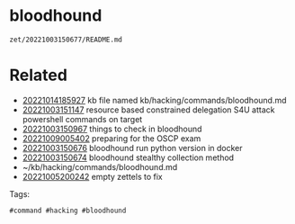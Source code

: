 # bloodhound

` zet/20221003150677/README.md `

# Related

- [20221014185927](/zet/20221014185927/README.md) kb file named kb/hacking/commands/bloodhound.md
- [20221003151147](/zet/20221003151147/README.md) resource based constrained delegation S4U attack powershell commands on target
- [20221003150967](/zet/20221003150967/README.md) things to check in bloodhound
- [20221009005402](/zet/20221009005402/README.md) preparing for the OSCP exam
- [20221003150676](/zet/20221003150676/README.md) bloodhound run python version in docker
- [20221003150674](/zet/20221003150674/README.md) bloodhound stealthy collection method
- ~/kb/hacking/commands/bloodhound.md
- [20221005200242](/zet/20221005200242/README.md) empty zettels to fix

Tags:

    #command #hacking #bloodhound 
